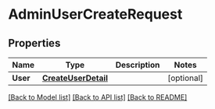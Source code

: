# AdminUserCreateRequest

## Properties

Name | Type | Description | Notes
------------ | ------------- | ------------- | -------------
**User** | [**CreateUserDetail**](CreateUserDetail.md) |  | [optional] 

[[Back to Model list]](../README.md#documentation-for-models) [[Back to API list]](../README.md#documentation-for-api-endpoints) [[Back to README]](../README.md)


